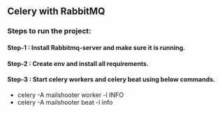 ## Celery with RabbitMQ

### Steps to run the project:
#### Step-1 : Install Rabbitmq-server and make sure it is running. 
#### Step-2 : Create env and install all requirements.
#### Step-3 : Start celery workers and celery beat using below commands.

- celery -A mailshooter worker -l INFO
- celery -A mailshooter beat -l info
